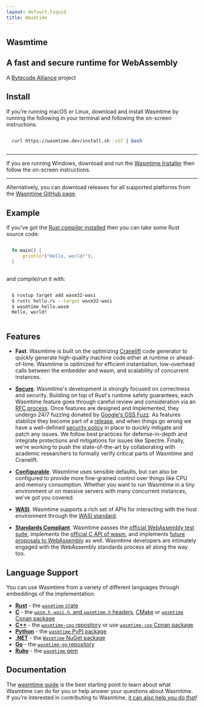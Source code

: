 ```yaml
---
layout: default.liquid
title: Wasmtime
---
```


<style>
section pre {
  padding: 1em;
}
</style>

<section class="section-hero">
<div class="container w-container">

# Wasmtime

## A fast and secure runtime for WebAssembly

A <a href="https://bytecodealliance.org/">Bytecode Alliance</a> project

</div>
</section>

<section id="install-section">
<div class="container w-container">

## Install

<style>
.dn {
  display: none;
}
.db {
  display: block;
}
</style>

<div id="platform-instructions-unix" class="dn">

It looks like you’re running macOS or Linux. To download and install Wasmtime,
run the following in your terminal, then follow the on-screen instructions.

```sh
curl https://wasmtime.dev/install.sh -sSf | bash
```

You can also download binaries directly from the [GitHub
Releases](https://github.com/bytecodealliance/wasmtime/releases) page.

</div>

<div id="platform-instructions-win" class="dn">

It looks like you’re running Windows. To install Wasmtime, download and run the
following, and then follow the onscreen instructions.

[Wasmtime Installer](https://github.com/bytecodealliance/wasmtime/releases/download/dev/wasmtime-dev-x86_64-windows.msi)

If you’re a Windows Subsystem for Linux user run the following in your terminal,
then follow the on-screen instructions to install Wasmtime.

```sh
curl https://wasmtime.dev/install.sh -sSf | bash
```

</div>

<div id="platform-instructions-default" class="db">

If you’re running macOS or Linux, download and install Wasmtime by running the
following in your terminal and following the on-screen instructions.

```sh
curl https://wasmtime.dev/install.sh -sSf | bash
```

--------------------------------------------------------------------------------

If you are running Windows, download and run the [Wasmtime
Installer](https://github.com/bytecodealliance/wasmtime/releases/download/dev/wasmtime-dev-x86_64-windows.msi)
then follow the on-screen instructions.

--------------------------------------------------------------------------------

Alternatively, you can download releases for all supported platforms from the
[Wasmtime GitHub page](https://github.com/bytecodealliance/wasmtime/releases).

</div>

</div>
</section>

<section class="section-tinted">
<div class="container w-container">

## Example

If you've got the [Rust compiler
installed](https://www.rust-lang.org/tools/install) then you can take some Rust
source code:

```rust
fn main() {
    println!("Hello, world!");
}
```

and compile/run it with:

```sh
$ rustup target add wasm32-wasi
$ rustc hello.rs --target wasm32-wasi
$ wasmtime hello.wasm
Hello, world!
```

</div>
</section>

<section>
<div class="container w-container">

## Features

* **Fast**. Wasmtime is built on the optimizing [Cranelift] code generator to
  quickly generate high-quality machine code either at runtime or
  ahead-of-time. Wasmtime is optimized for efficient instantiation, low-overhead
  calls between the embedder and wasm, and scalability of concurrent instances.

* **[Secure]**. Wasmtime's development is strongly focused on correctness and
  security. Building on top of Rust's runtime safety guarantees, each Wasmtime
  feature goes through careful review and consideration via an [RFC
  process]. Once features are designed and implemented, they undergo 24/7
  fuzzing donated by [Google's OSS Fuzz]. As features stabilize they become part
  of a [release][release policy], and when things go wrong we have a
  well-defined [security policy] in place to quickly mitigate and patch any
  issues. We follow best practices for defense-in-depth and integrate
  protections and mitigations for issues like Spectre. Finally, we're working to
  push the state-of-the-art by collaborating with academic researchers to
  formally verify critical parts of Wasmtime and Cranelift.

* **[Configurable]**. Wasmtime uses sensible defaults, but can also be
  configured to provide more fine-grained control over things like CPU and
  memory consumption. Whether you want to run Wasmtime in a tiny environment or
  on massive servers with many concurrent instances, we've got you covered.

* **[WASI]**. Wasmtime supports a rich set of APIs for interacting with the host
  environment through the [WASI standard](https://wasi.dev).

* **[Standards Compliant]**. Wasmtime passes the [official WebAssembly test
  suite](https://github.com/WebAssembly/testsuite), implements the [official C
  API of wasm](https://github.com/WebAssembly/wasm-c-api), and implements
  [future proposals to WebAssembly](https://github.com/WebAssembly/proposals) as
  well. Wasmtime developers are intimately engaged with the WebAssembly
  standards process all along the way too.

[Wasmtime]: https://github.com/bytecodealliance/wasmtime
[Cranelift]: https://github.com/bytecodealliance/wasmtime/blob/main/cranelift/README.md
[Google's OSS Fuzz]: https://google.github.io/oss-fuzz/
[security policy]: https://bytecodealliance.org/security
[RFC process]: https://github.com/bytecodealliance/rfcs
[release policy]: https://docs.wasmtime.dev/stability-release.html
[Secure]: https://docs.wasmtime.dev/security.html
[Configurable]: https://docs.rs/wasmtime/latest/wasmtime/struct.Config.html
[WASI]: https://docs.rs/wasmtime-wasi/latest/wasmtime_wasi/
[Standards Compliant]: https://docs.wasmtime.dev/stability-wasm-proposals-support.html

</div>
</section>

<section>
<div class="container w-container">

## Language Support

You can use Wasmtime from a variety of different languages through embeddings of
the implementation:

* **[Rust]** - the [`wasmtime` crate]
* **[C]** - the [`wasm.h`, `wasi.h`, and `wasmtime.h` headers][c-headers], [CMake] or [`wasmtime` Conan package]
* **[C++]** - the [`wasmtime-cpp` repository][C++] or use [`wasmtime-cpp` Conan package]
* **[Python]** - the [`wasmtime` PyPI package]
* **[.NET]** - the [`Wasmtime` NuGet package]
* **[Go]** - the [`wasmtime-go` repository]
* **[Ruby]** - the [`wasmtime` gem]

[Rust]: https://bytecodealliance.github.io/wasmtime/lang-rust.html
[C]: https://bytecodealliance.github.io/wasmtime/examples-c-embed.html
[`wasmtime` crate]: https://crates.io/crates/wasmtime
[c-headers]: https://bytecodealliance.github.io/wasmtime/c-api/
[CMake]: https://github.com/bytecodealliance/wasmtime/blob/main/crates/c-api/CMakeLists.txt
[Python]: https://bytecodealliance.github.io/wasmtime/lang-python.html
[`wasmtime` PyPI package]: https://pypi.org/project/wasmtime/
[.NET]: https://bytecodealliance.github.io/wasmtime/lang-dotnet.html
[`Wasmtime` NuGet package]: https://www.nuget.org/packages/Wasmtime
[Go]: https://bytecodealliance.github.io/wasmtime/lang-go.html
[`wasmtime-go` repository]: https://pkg.go.dev/github.com/bytecodealliance/wasmtime-go
[C++]: https://github.com/bytecodealliance/wasmtime-cpp
[`wasmtime` Conan package]: https://conan.io/center/wasmtime
[`wasmtime-cpp` Conan package]: https://conan.io/center/wasmtime-cpp
[Ruby]: https://bytecodealliance.github.io/wasmtime/lang-ruby.html
[`wasmtime` gem]: https://rubygems.org/gems/wasmtime

</div>
</section>

<section>
<div class="container w-container">

## Documentation

The [wasmtime guide][guide] is the best starting point to learn about what
Wasmtime can do for you or help answer your questions about Wasmtime. If you're
interested in contributing to Wasmtime, [it can also help you do
that][contributing]!

[contributing]: https://bytecodealliance.github.io/wasmtime/contributing.html
[guide]: https://bytecodealliance.github.io/wasmtime

</div>
</section>

<script src="assets/scripts/tools-install.js"></script>
<script>
  select_platform();
</script>
